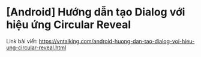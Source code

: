 # [Android] Hướng dẫn tạo Dialog với hiệu ứng Circular Reveal
Link bài viết: https://vntalking.com/android-huong-dan-tao-dialog-voi-hieu-ung-circular-reveal.html

